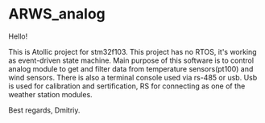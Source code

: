 # ARWS_analog

Hello!

This is Atollic project for stm32f103.
This project has no RTOS, it's working as event-driven state machine.
Main purpose of this software is to control analog module to get and filter data from temperature sensors(pt100) and wind sensors. 
There is also a terminal console used via rs-485 or usb. Usb is used for calibration and sertification, RS for connecting as one of the weather station modules.


Best regards, Dmitriy.
